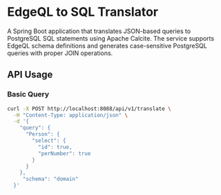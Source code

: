 # EdgeQL to SQL Translator

A Spring Boot application that translates JSON-based queries to PostgreSQL SQL statements using Apache Calcite. The service supports EdgeQL schema definitions and generates case-sensitive PostgreSQL queries with proper JOIN operations.


## API Usage

### Basic Query
```bash
curl -X POST http://localhost:8088/api/v1/translate \
  -H "Content-Type: application/json" \
  -d '{
    "query": {
      "Person": {
        "select": {
          "id": true,
          "perNumber": true
        }
      }
    },
     "schema": "domain"
  }'
```

